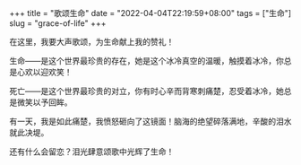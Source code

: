 +++
title = "歌颂生命"
date = "2022-04-04T22:19:59+08:00"
tags = ["生命"]
slug = "grace-of-life"
+++

在这里，我要大声歌颂，为生命献上我的赞礼！

生命——是这个世界最珍贵的存在，她是这个冰冷真空的温暖，触摸着冰冷，你总是心欢以迎欢笑！

死亡——是这个世界最珍贵的对立，你有时心辛而背寒刺痛楚，忍受着冰冷，她总是微笑以予回眸。

有一天，我是如此痛楚，我愤怒砸向了这镜面！脑海的绝望碎落满地，辛酸的泪水就此决堤。

还有什么会留恋？泪光肆意颂歌中光辉了生命！

